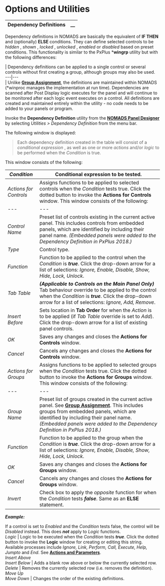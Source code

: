 # Options and Utilities   
  
**Dependency Definitions** |  **__**  
---|---  
  
Dependency definitions in NOMADS are basically the equivalent of **IF THEN** and (optionally) **ELSE** conditions. They can define selected controls to be _hidden_ , _shown_ , _locked_ , _unlocked_ , _enabled_ or _disabled_ based on preset conditions. This functionality is similar to the PxPlus ***wingrp** utility but with the following differences:

|  Dependency definitions can be applied to a single control or several controls without first creating a group, although groups may also be used.  
---|---  
|  Unlike **[Group Assignment](../../NOMADS%20Development/Maintaining%20Library%20Objects/Group%20Assignment.md)**, the definitions are maintained within NOMADS (*winproc manages the implementation at run time). Dependencies are scanned after Post Display logic executes for the panel and will continue to be monitored after each logic event executes on a control. All definitions are created and maintained entirely within the utility - no code needs to be added to your panels or program.  
  
Invoke the **Dependency Definition** utility from the **[NOMADS Panel Designer](../Introduction.md)** by selecting _Utilities > Dependency Definition_ from the menu bar.

The following window is displayed:

> Each dependency definition created in the table will consist of a _conditional expression_ , as well as one or more _actions_ and/or _logic_ to be performed when the _Condition_ is true.

This window consists of the following:

_Condition_ |  Conditional expression to be tested.  
---|---  
_Actions for Controls_ |  Assigns functions to be applied to selected controls when the _Condition_ tests true. Click the dotted button to invoke the **Actions for Controls** window. This window consists of the following: |  _Condition_ |  Conditional expression (previously entered).  
---|---  
_Control Name_ |  Preset list of controls existing in the current active panel. This includes controls from embedded panels, which are identified by including their panel name. _(Embedded panels were added to the Dependency Definition in PxPlus 2018.)_  
_Type_ |  Control type.  
_Function_ |  Function to be applied to the control when the _Condition_ is **_true_**. Click the drop-down arrow for a list of selections: _Ignore, Enable, Disable, Show, Hide, Lock, Unlock_.  
_Tab Table_ |  **_(Applicable to Controls on the Main Panel Only)_** Tab behaviour override to be applied to the control when the _Condition_ is **_true_**. Click the drop-down arrow for a list of selections: _Ignore, Add, Remove_.  
_Insert Before_ |  Sets location in **Tab Order** for when the _Action_ is to be applied (if _Tab Table_ override is set to _Add_). Click the drop-down arrow for a list of existing panel controls.  
_OK_ |  Saves any changes and closes the **Actions for Controls** window.  
_Cancel_ |  Cancels any changes and closes the **Actions for Controls** window.  
_Actions for Groups_ |  Assigns functions to be applied to selected groups when the _Condition_ tests true. Click the dotted button to invoke the **Actions for Groups** window. This window consists of the following: |  _Condition_ |  Conditional expression (previously entered _)._  
---|---  
_Group Name_ |  Preset list of groups created in the current active panel. See **[Group Assignment](../../NOMADS%20Development/Maintaining%20Library%20Objects/Group%20Assignment.md)**. This includes groups from embedded panels, which are identified by including their panel name. _(Embedded panels were added to the Dependency Definition in PxPlus 2018.)_  
_Function_ |  Function to be applied to the group when the _Condition_ is **_true_**. Click the drop-down arrow for a list of selections: _Ignore, Enable, Disable, Show, Hide, Lock, Unlock_.  
_OK_ |  Saves any changes and closes the **Actions for Groups** window.  
_Cancel_ |  Cancels any changes and closes the **Actions for Groups** window.  
_Invert_ |  Check box to apply the _opposite_ function for when the _Condition_ tests **_false_**. Same as an **ELSE** statement.  
  
**_Example:_**  
  
If a control is set to _Enabled_ and the _Condition_ tests false, the control will be _Disabled_ instead. This does **_not_** apply to _Logic_ functions.  
_Logic_ |  Logic to be executed when the _Condition_ tests **_true_**. Click the dotted button to invoke the **Logic** window for creating or editing this string. Available processes include _Ignore, Link, Perform, Call, Execute, Help, Jumpto_ and _End_. See **[Actions and Parameters](../../Program%20Interaction/Events%20Logic/Actions%20and%20Parameters.md)**.  
_Insert Above  
Insert Below_ |  Adds a blank row above or below the currently selected row.  
_Delete_ |  Removes the currently selected row (i.e. removes the definition).  
_Move Up  
Move Down_ |  Changes the order of the existing definitions.
